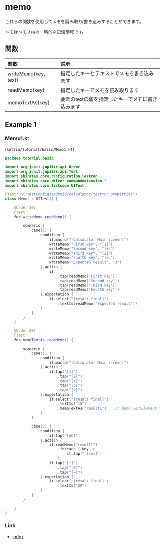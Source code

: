 # memo

これらの関数を使用してメモを読み取り/書き込みすることができます。

メモはメモリ内の一時的な記憶領域です。

## 関数

| 関数                   | 説明                         |
|:---------------------|:---------------------------|
| writeMemo(key, text) | 指定したキーとテキストでメモを書き込みます      |
| readMemo(key)        | 指定したキーでメモを読み取ります           |
| memoTextAs(key)      | 要素のtextの値を指定したキーでメモに書き込みます |

## Example 1

### Memo1.kt

(`kotlin/tutorial/basic/Memo1.kt`)

```kotlin
package tutorial.basic

import org.junit.jupiter.api.Order
import org.junit.jupiter.api.Test
import shirates.core.configuration.Testrun
import shirates.core.driver.commandextension.*
import shirates.core.testcode.UITest

@Testrun("testConfig/android/calculator/testrun.properties")
class Memo1 : UITest() {

    @Order(10)
    @Test
    fun writeMemo_readMemo() {

        scenario {
            case(1) {
                condition {
                    it.macro("[Calculator Main Screen]")
                    writeMemo("First key", "[1]")
                    writeMemo("Second key", "[+]")
                    writeMemo("Third key", "[2]")
                    writeMemo("Fourth key", "[=]")
                    writeMemo("Expected result", "3")
                }.action {
                    it
                        .tap(readMemo("First key"))
                        .tap(readMemo("Second key"))
                        .tap(readMemo("Third key"))
                        .tap(readMemo("Fourth key"))
                }.expectation {
                    it.select("[result final]")
                        .textIs(readMemo("Expected result"))
                }
            }
        }
    }

    @Order(20)
    @Test
    fun memoTextAs_readMemo() {

        scenario {
            case(1) {
                condition {
                    it.macro("[Calculator Main Screen]")
                }.action {
                    it.tap("[1]")
                        .tap("[2]")
                        .tap("[+]")
                        .tap("[3]")
                        .tap("[=]")
                }.expectation {
                    it.select("[result final]")
                        .textIs("15")
                        .memoTextAs("result1")    // memo TestElement.text as "result1"
                }
            }

            case(2) {
                condition {
                    it.tap("[AC]")
                }.action {
                    it.readMemo("result1")
                        .forEach { key ->
                            it.tap("[$key]")
                        }
                    it.tap("[+]")
                        .tap("[5]")
                        .tap("[=]")
                }.expectation {
                    it.select("[result final]")
                        .textIs("20")
                }
            }
        }

    }
}
```

### Link

- [index](../../../index_ja.md)

